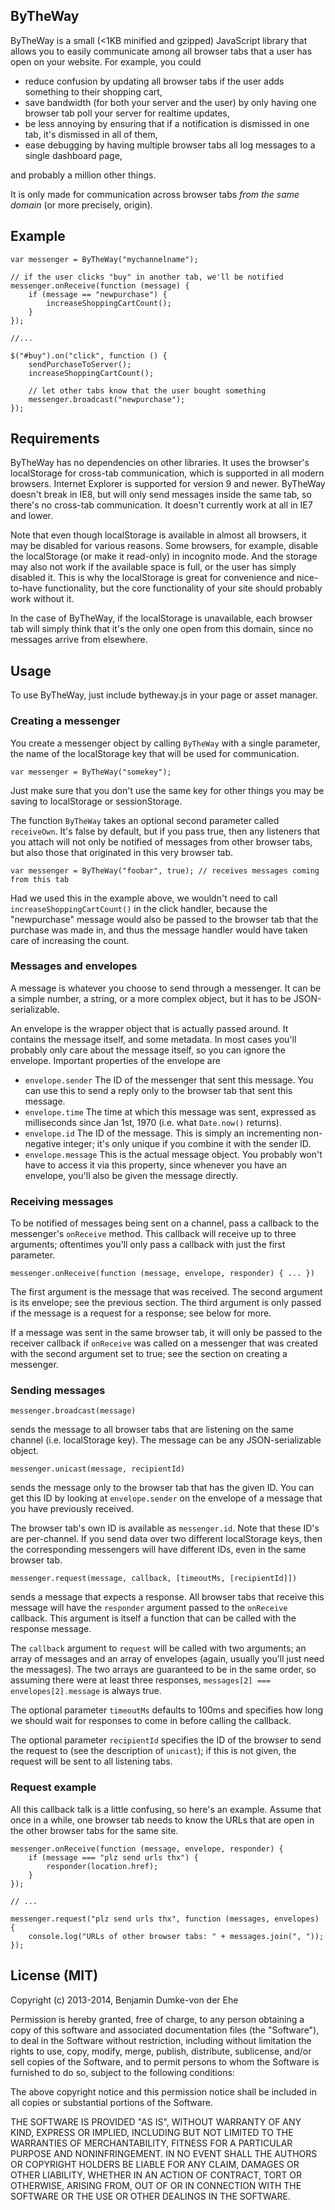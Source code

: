 ## ByTheWay

ByTheWay is a small (<1KB minified and gzipped) JavaScript library that allows you to easily communicate among all browser tabs that a user has open on your website. For example, you could

* reduce confusion by updating all browser tabs if the user adds something to their shopping cart,
* save bandwidth (for both your server and the user) by only having one browser tab poll your server for realtime updates,
* be less annoying by ensuring that if a notification is dismissed in one tab, it's dismissed in all of them,
* ease debugging by having multiple browser tabs all log messages to a single dashboard page,

and probably a million other things.

It is only made for communication across browser tabs *from the same domain* (or more precisely, origin).

## Example

    var messenger = ByTheWay("mychannelname");

    // if the user clicks "buy" in another tab, we'll be notified
    messenger.onReceive(function (message) {
        if (message == "newpurchase") {
            increaseShoppingCartCount();
        }
    });

    //...

    $("#buy").on("click", function () {
        sendPurchaseToServer();
        increaseShoppingCartCount();

        // let other tabs know that the user bought something
        messenger.broadcast("newpurchase");
    });

## Requirements

ByTheWay has no dependencies on other libraries. It uses the browser's localStorage for cross-tab communication, which is supported in all modern browsers. Internet Explorer is supported for version 9 and newer. ByTheWay doesn't break in IE8, but will only send messages inside the same tab, so there's no cross-tab communication. It doesn't currently work at all in IE7 and lower.

Note that even though localStorage is available in almost all browsers, it may be disabled for various reasons. Some browsers, for example, disable the localStorage (or make it read-only) in incognito mode. And the storage may also not work if the available space is full, or the user has simply disabled it. This is why the localStorage is great for convenience and nice-to-have functionality, but the core functionality of your site should probably work without it.

In the case of ByTheWay, if the localStorage is unavailable, each browser tab will simply think that it's the only one open from this domain, since no messages arrive from elsewhere.

## Usage

To use ByTheWay, just include bytheway.js in your page or asset manager.

### Creating a messenger

You create a messenger object by calling `ByTheWay` with a single parameter, the name of the localStorage key that will be used for communication.

    var messenger = ByTheWay("somekey");

Just make sure that you don't use the same key for other things you may be saving to localStorage or sessionStorage.

The function `ByTheWay` takes an optional second parameter called `receiveOwn`. It's false by default, but if you pass true, then any listeners that you attach will not only be notified of messages from other browser tabs, but also those that originated in this very browser tab.

    var messenger = ByTheWay("foobar", true); // receives messages coming from this tab

Had we used this in the example above, we wouldn't need to call `increaseShoppingCartCount()` in the click handler, because the "newpurchase" message would also be passed to the browser tab that the purchase was made in, and thus the message handler would have taken care of increasing the count.

### Messages and envelopes

A message is whatever you choose to send through a messenger. It can be a simple number, a string, or a more complex object, but it has to be JSON-serializable.

An envelope is the wrapper object that is actually passed around. It contains the message itself, and some metadata. In most cases you'll probably only care about the message itself, so you can ignore the envelope. Important properties of the envelope are

- `envelope.sender` The ID of the messenger that sent this message. You can use this to send a reply only to the browser tab that sent this message.
- `envelope.time` The time at which this message was sent, expressed as milliseconds since Jan 1st, 1970 (i.e. what `Date.now()` returns).
- `envelope.id` The ID of the message. This is simply an incrementing non-negative integer; it's only unique if you combine it with the sender ID.
- `envelope.message` This is the actual message object. You probably won't have to access it via this property, since whenever you have an envelope, you'll also be given the message directly.

### Receiving messages

To be notified of messages being sent on a channel, pass a callback to the messenger's `onReceive` method. This callback will receive up to three arguments; oftentimes you'll only pass a callback with just the first parameter.

    messenger.onReceive(function (message, envelope, responder) { ... })

The first argument is the message that was received. The second argument is its envelope; see the previous section. The third argument is only passed if the message is a request for a response; see below for more.

If a message was sent in the same browser tab, it will only be passed to the receiver callback if `onReceive` was called on a messenger that was created with the second argument set to true; see the section on creating a messenger.

### Sending messages

    messenger.broadcast(message)

sends the message to all browser tabs that are listening on the same channel (i.e. localStorage key). The message can be any JSON-serializable object.

    messenger.unicast(message, recipientId)

sends the message only to the browser tab that has the given ID. You can get this ID by looking at `envelope.sender` on the envelope of a message that you have previously received.

The browser tab's own ID is available as `messenger.id`. Note that these ID's are per-channel. If you send data over two different localStorage keys, then the corresponding messengers will have different IDs, even in the same browser tab.

    messenger.request(message, callback, [timeoutMs, [recipientId]])

sends a message that expects a response. All browser tabs that receive this message will have the `responder` argument passed to the `onReceive` callback. This argument is itself a function that can be called with the response message.

The `callback` argument to `request` will be called with two arguments; an array of messages and an array of envelopes (again, usually you'll just need the messages). The two arrays are guaranteed to be in the same order, so assuming there were at least three responses, `messages[2] === envelopes[2].message` is always true.

The optional parameter `timeoutMs` defaults to 100ms and specifies how long we should wait for responses to come in before calling the callback.

The optional parameter `recipientId` specifies the ID of the browser to send the request to (see the description of `unicast`); if this is not given, the request will be sent to all listening tabs.

### Request example

All this callback talk is a little confusing, so here's an example. Assume that once in a while, one browser tab needs to know the URLs that are open in the other browser tabs for the same site.

    messenger.onReceive(function (message, envelope, responder) {
        if (message === "plz send urls thx") {
            responder(location.href);
        }
    });

    // ...

    messenger.request("plz send urls thx", function (messages, envelopes) {
        console.log("URLs of other browser tabs: " + messages.join(", "));
    });

## License (MIT)

Copyright (c) 2013-2014, Benjamin Dumke-von der Ehe

Permission is hereby granted, free of charge, to any person obtaining a copy of this software and associated documentation files (the "Software"), to deal in the Software without restriction, including without limitation the rights to use, copy, modify, merge, publish, distribute, sublicense, and/or sell copies of the Software, and to permit persons to whom the Software is furnished to do so, subject to the following conditions:

The above copyright notice and this permission notice shall be included in all copies or substantial portions of the Software.

THE SOFTWARE IS PROVIDED "AS IS", WITHOUT WARRANTY OF ANY KIND, EXPRESS OR IMPLIED, INCLUDING BUT NOT LIMITED TO THE WARRANTIES OF MERCHANTABILITY, FITNESS FOR A PARTICULAR PURPOSE AND NONINFRINGEMENT. IN NO EVENT SHALL THE AUTHORS OR COPYRIGHT HOLDERS BE LIABLE FOR ANY CLAIM, DAMAGES OR OTHER LIABILITY, WHETHER IN AN ACTION OF CONTRACT, TORT OR OTHERWISE, ARISING FROM, OUT OF OR IN CONNECTION WITH THE SOFTWARE OR THE USE OR OTHER DEALINGS IN THE SOFTWARE.